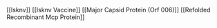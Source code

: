 [[Isknv]]
[[Isknv Vaccine]]
[[Major Capsid Protein (Orf 006)]]
[[Refolded Recombinant Mcp Protein]]
